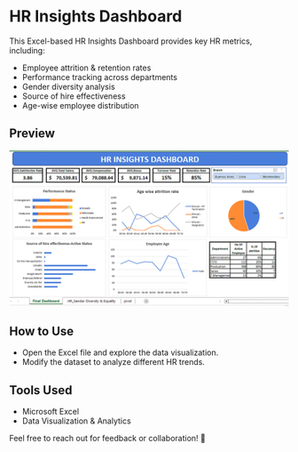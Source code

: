 # HR Insights Dashboard  
This Excel-based HR Insights Dashboard provides key HR metrics, including:  

- Employee attrition & retention rates  
- Performance tracking across departments  
- Gender diversity analysis  
- Source of hire effectiveness  
- Age-wise employee distribution  

## Preview  
![Dashboard Screenshot](project.png)  

## How to Use  
- Open the Excel file and explore the data visualization.  
- Modify the dataset to analyze different HR trends.  

## Tools Used  
- Microsoft Excel  
- Data Visualization & Analytics  

Feel free to reach out for feedback or collaboration! 🚀  
